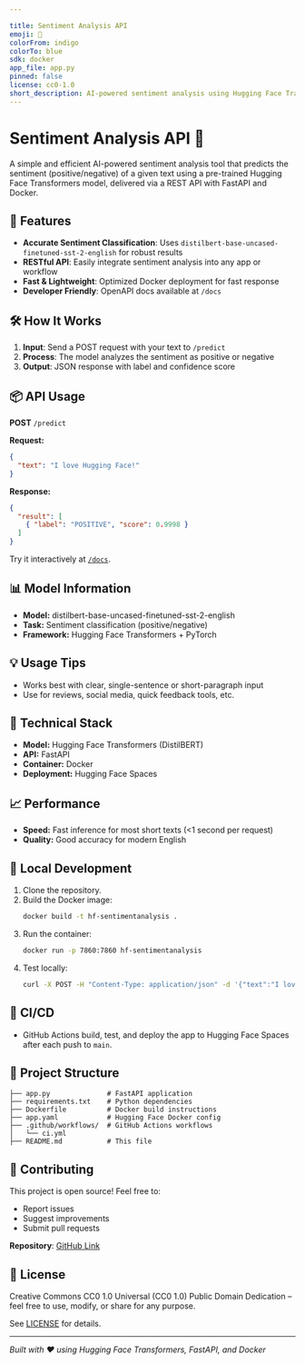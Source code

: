 ```yaml
---

title: Sentiment Analysis API
emoji: 🧠
colorFrom: indigo
colorTo: blue
sdk: docker
app_file: app.py
pinned: false
license: cc0-1.0
short_description: AI-powered sentiment analysis using Hugging Face Transformers
---
```


# Sentiment Analysis API 🧠

A simple and efficient AI-powered sentiment analysis tool that predicts the sentiment (positive/negative) of a given text using a pre-trained Hugging Face Transformers model, delivered via a REST API with FastAPI and Docker.

## 🚀 Features

- **Accurate Sentiment Classification**: Uses `distilbert-base-uncased-finetuned-sst-2-english` for robust results
- **RESTful API**: Easily integrate sentiment analysis into any app or workflow
- **Fast & Lightweight**: Optimized Docker deployment for fast response
- **Developer Friendly**: OpenAPI docs available at `/docs`

## 🛠️ How It Works

1. **Input**: Send a POST request with your text to `/predict`
2. **Process**: The model analyzes the sentiment as positive or negative
3. **Output**: JSON response with label and confidence score

## 📦 API Usage

**POST** `/predict`

**Request:**

```json
{
  "text": "I love Hugging Face!"
}
```

**Response:**

```json
{
  "result": [
    { "label": "POSITIVE", "score": 0.9998 }
  ]
}
```

Try it interactively at [`/docs`](https://huggingface.co/spaces/MohamedMoustafa/hf-sentimentanalysis/docs).

## 📊 Model Information

- **Model:** distilbert-base-uncased-finetuned-sst-2-english
- **Task:** Sentiment classification (positive/negative)
- **Framework:** Hugging Face Transformers + PyTorch

## 💡 Usage Tips

- Works best with clear, single-sentence or short-paragraph input
- Use for reviews, social media, quick feedback tools, etc.

## 🔧 Technical Stack

- **Model:** Hugging Face Transformers (DistilBERT)
- **API:** FastAPI
- **Container:** Docker
- **Deployment:** Hugging Face Spaces

## 📈 Performance

- **Speed:** Fast inference for most short texts (<1 second per request)
- **Quality:** Good accuracy for modern English

## 💪 Local Development

1. Clone the repository.
2. Build the Docker image:
   ```bash
   docker build -t hf-sentimentanalysis .
   ```
3. Run the container:
   ```bash
   docker run -p 7860:7860 hf-sentimentanalysis
   ```
4. Test locally:
   ```bash
   curl -X POST -H "Content-Type: application/json" -d '{"text":"I love Hugging Face!"}' http://localhost:7860/predict
   ```

## 🚦 CI/CD

- GitHub Actions build, test, and deploy the app to Hugging Face Spaces after each push to `main`.

## 📁 Project Structure

```
├── app.py              # FastAPI application
├── requirements.txt    # Python dependencies
├── Dockerfile          # Docker build instructions
├── app.yaml            # Hugging Face Docker config
├── .github/workflows/  # GitHub Actions workflows
│   └── ci.yml
├── README.md           # This file
```

## 🤝 Contributing

This project is open source! Feel free to:

- Report issues
- Suggest improvements
- Submit pull requests

**Repository**: [GitHub Link](https://github.com/MohamedMoustafa-UoG/HF-SentimentAnalysis)

## 📄 License

Creative Commons CC0 1.0 Universal (CC0 1.0) Public Domain Dedication – feel free to use, modify, or share for any purpose.

See [LICENSE](https://creativecommons.org/publicdomain/zero/1.0/) for details.

---

*Built with ❤️ using Hugging Face Transformers, FastAPI, and Docker*

